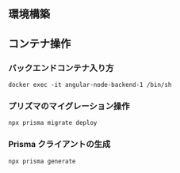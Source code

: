 ## 環境構築

## コンテナ操作

### バックエンドコンテナ入り方

```
docker exec -it angular-node-backend-1 /bin/sh
```

### プリズマのマイグレーション操作

```
npx prisma migrate deploy
```

### Prisma クライアントの生成

```
npx prisma generate
```
